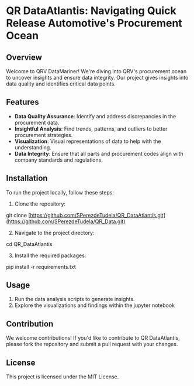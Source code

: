 # QR DataAtlantis: Navigating Quick Release Automotive's Procurement Ocean

## Overview

Welcome to QRV DataMariner! We're diving into QRV's procurement ocean to uncover insights and ensure data integrity. Our project gives insights into data quality and identifies critical data points.

## Features

- **Data Quality Assurance**: Identify and address discrepancies in the procurement data.
- **Insightful Analysis**: Find trends, patterns, and outliers to better procurement strategies.
- **Visualization**: Visual representations of data to help with the understanding.
- **Data Integrity**: Ensure that all parts and procurement codes align with company standards and regulations.

## Installation

To run the project locally, follow these steps:

1. Clone the repository:

git clone [https://github.com/SPerezdeTudela/QR_DataAtlantis.git](https://github.com/SPerezdeTudela/QR_Data.git)

2. Navigate to the project directory:

cd QR_DataAtlantis

3. Install the required packages:

pip install -r requirements.txt


## Usage

1. Run the data analysis scripts to generate insights.
2. Explore the visualizations and findings within the jupyter notebook

## Contribution

We welcome contributions! If you'd like to contribute to QR DataAtlantis, please fork the repository and submit a pull request with your changes.

## License

This project is licensed under the MIT License.
